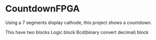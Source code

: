 # CountdownFPGA

Using a 7 segments display cathode, this project shows a countdown.

This have two blocks
Logic block
Bcd(binary convert decimal) block
